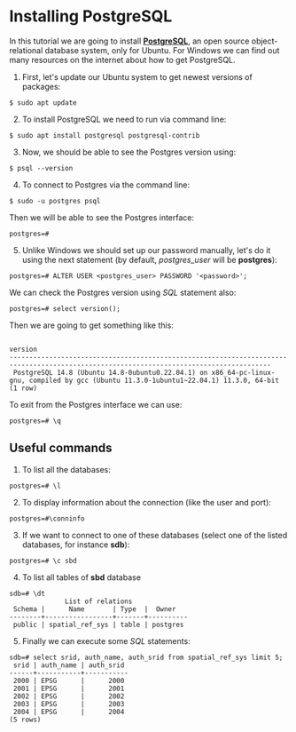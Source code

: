 # Installing PostgreSQL

In this tutorial we are going to install [**PostgreSQL**](https://www.postgresql.org/), an open source object-relational database system, only for Ubuntu. For Windows we can find out many resources on the internet about how to get PostgreSQL.

1. First, let's update our Ubuntu system to get newest versions of packages:
```
$ sudo apt update
```

2. To install PostgreSQL we need to run via command line:
```
$ sudo apt install postgresql postgresql-contrib
```

3. Now, we should be able to see the Postgres version using:
```
$ psql --version
```

4. To connect to Postgres via the command line:
```
$ sudo -u postgres psql
```

Then we will be able to see the Postgres interface:
```
postgres=#
```

5. Unlike Windows we should set up our password manually, let's do it using the next statement (by default, *postgres_user* will be **postgres**):
```
postgres=# ALTER USER <postgres_user> PASSWORD '<password>';
```

We can check the Postgres version using *SQL* statement also:
```
postgres=# select version();
```

Then we are going to get something like this:

```
                                                                version                                                                 
----------------------------------------------------------------------------------------------------------------------------------------
 PostgreSQL 14.8 (Ubuntu 14.8-0ubuntu0.22.04.1) on x86_64-pc-linux-gnu, compiled by gcc (Ubuntu 11.3.0-1ubuntu1~22.04.1) 11.3.0, 64-bit
(1 row)
```

To exit from the Postgres interface we can use:
```
postgres=# \q
```

## Useful commands
1. To list all the databases:
```
postgres=# \l
```

2. To display information about the connection (like the user and port):
```
postgres=#\conninfo
```

3. If we want to connect to one of these databases (select one of the listed databases, for instance **sdb**):
```
postgres=# \c sbd
```

4. To list all tables of **sbd** database
```
sdb=# \dt
              List of relations
 Schema |      Name       | Type  |  Owner   
--------+-----------------+-------+----------
 public | spatial_ref_sys | table | postgres
```

5. Finally we can execute some *SQL* statements:
```
sdb=# select srid, auth_name, auth_srid from spatial_ref_sys limit 5;
 srid | auth_name | auth_srid 
------+-----------+-----------
 2000 | EPSG      |      2000
 2001 | EPSG      |      2001
 2002 | EPSG      |      2002
 2003 | EPSG      |      2003
 2004 | EPSG      |      2004
(5 rows)
```
